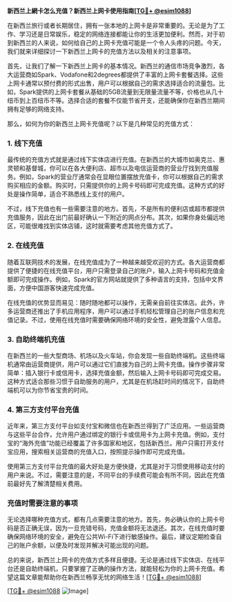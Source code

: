 **新西兰上網卡怎么充值？新西兰上网卡使用指南[[TG💪+ @esim1088](https://t.me/s/esim1088)]**

在新西兰旅行或者长期居住，拥有一张本地的上网卡是非常重要的。无论是为了工作、学习还是日常娱乐，稳定的网络连接都能让你的生活更加便利。然而，对于初到新西兰的人来说，如何给自己的上网卡充值可能是一个令人头疼的问题。今天，我们就来详细探讨一下新西兰上网卡的充值方法以及相关的注意事项。

首先，让我们了解一下新西兰上网卡的基本情况。新西兰的通信市场竞争激烈，各大运营商如Spark、Vodafone和2degrees都提供了丰富的上网卡套餐选择。这些上网卡通常以预付费的形式出售，用户可以根据自己的需求选择适合的流量包。比如，Spark提供的上网卡套餐从基础的5GB流量到无限量流量不等，价格也从几十纽币到上百纽币不等。选择合适的套餐不仅能节省开支，还能确保你在新西兰期间拥有足够的网络支持。

那么，如何为你的新西兰上网卡充值呢？以下是几种常见的充值方式：

### 1. 线下充值

最传统的充值方式就是通过线下实体店进行充值。在新西兰的大城市如奥克兰、惠灵顿和基督城，你可以在各大便利店、超市以及电信运营商的营业厅找到充值服务。例如，Spark的营业厅通常会在显眼位置摆放充值卡，你可以根据自己的需求购买相应的金额。购买时，只需提供你的上网卡号码即可完成充值。这种方式的好处是操作简单，适合不熟悉线上支付的用户。

不过，线下充值也有一些需要注意的地方。首先，不是所有的便利店或超市都提供充值服务，因此在出门前最好确认一下附近的网点分布。其次，如果你身处偏远地区，可能很难找到实体店铺，这时就需要考虑其他充值方式了。

### 2. 在线充值

随着互联网技术的发展，在线充值成为了一种越来越受欢迎的方式。各大运营商都提供了便捷的在线充值平台，用户只需登录自己的账户，输入上网卡号码和充值金额即可完成操作。例如，Spark的官方网站就提供了多种语言的支持，包括中文界面，方便中国游客快速完成充值。

在线充值的优势显而易见：随时随地都可以操作，无需亲自前往实体店。此外，许多运营商还推出了手机应用程序，用户可以通过手机轻松管理自己的账户信息和充值记录。不过，使用在线充值时需要确保网络环境的安全性，避免泄露个人信息。

### 3. 自助终端机充值

在新西兰的一些大型商场、机场以及火车站，你会发现一些自助终端机。这些终端机通常由运营商提供，用户可以通过它们直接为自己的上网卡充值。操作步骤非常简单：插入银行卡或信用卡，选择充值金额，然后输入上网卡号码即可完成交易。这种方式适合那些习惯于自助服务的用户，尤其是在机场赶时间的情况下，自助终端机可以为你节省宝贵的时间。

### 4. 第三方支付平台充值

近年来，第三方支付平台如支付宝和微信也在新西兰得到了广泛应用。一些运营商与这些平台合作，允许用户通过绑定的银行卡或信用卡为上网卡充值。例如，支付宝的“海外充值”功能已经覆盖了许多国家和地区，包括新西兰。用户只需打开支付宝应用，搜索相关运营商的充值入口，按照提示操作即可完成充值。

使用第三方支付平台充值的最大好处是方便快捷，尤其是对于习惯使用移动支付的用户来说。不过，需要注意的是，不同平台的手续费可能会有所不同，因此在充值前最好先了解清楚相关费用。

### 充值时需要注意的事项

无论选择哪种充值方式，都有几点需要注意的地方。首先，务必确认你的上网卡号码是否正确无误，因为一旦充错号码，充值金额将无法退还。其次，在线充值时要确保网络环境的安全，避免在公共Wi-Fi下进行敏感操作。最后，建议定期检查自己的账户余额，以便及时发现并解决可能出现的问题。

总的来说，新西兰上网卡的充值方式多样且便捷。无论是通过线下实体店、在线平台还是自助终端机，只要掌握了正确的操作方法，就能轻松为你的上网卡充值。希望这篇文章能帮助你在新西兰畅享无忧的网络生活！[[TG💪+ @esim1088](https://t.me/s/esim1088)]

[[TG💪+ @esim1088](https://t.me/s/esim1088) ![Image](https://i.postimg.cc/4NQfJmqS/Snipaste-2025-05-13-00-14-12.png)]